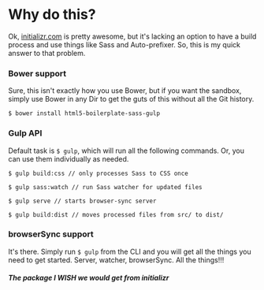 # Why do this?

Ok, [initializr.com](http://www.initializr.com/) is pretty awesome, but it's lacking an option to have a build process and use things like Sass and Auto-prefixer. So, this is my quick answer to that problem.

### Bower support
Sure, this isn't exactly how you use Bower, but if you want the sandbox, simply use Bower in any Dir to get the guts of this without all the Git history.

```
$ bower install html5-boilerplate-sass-gulp
```

### Gulp API

Default task is `$ gulp`, which will run all the following commands. Or, you can use them individually as needed.

```
$ gulp build:css // only processes Sass to CSS once

$ gulp sass:watch // run Sass watcher for updated files

$ gulp serve // starts browser-sync server

$ gulp build:dist // moves processed files from src/ to dist/
```

### browserSync support
It's there. Simply run `$ gulp` from the CLI and you will get all the things you need to get started. Server, watcher, browserSync. All the things!!!

##### The package I WISH we would get from initializr
